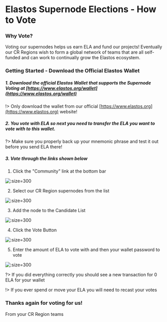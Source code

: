 
# Elastos Supernode Elections - How to Vote

### Why Vote?

Voting our supernodes helps us earn ELA and fund our projects! Eventually our CR Regions
wish to form a global network of teams that are all self-funded and can work to continually
grow the Elastos ecosystem.

### Getting Started - Download the Official Elastos Wallet

##### 1. Download the official Elastos Wallet that supports the Supernode Voting at&nbsp;[https://www.elastos.org/wallet](https://www.elastos.org/wallet)

!> Only download the wallet from our official&nbsp;[https://www.elastos.org](https://www.elastos.org) website!


##### 2. You vote with ELA so next you need to transfer the ELA you want to vote with to this wallet.

?> Make sure you properly back up your mnemonic phrase and test it out before you send ELA there!

##### 3. Vote through the links shown below

1. Click the "Community" link at the bottom bar

  ![](https://s3.amazonaws.com/elastosjs.com/img/cr-regions/howtovote-1.png ':size=300')

2. Select our CR Region supernodes from the list

  ![](https://s3.amazonaws.com/elastosjs.com/img/cr-regions/howtovote-2.png ':size=300')

3. Add the node to the Candidate List

  ![](https://s3.amazonaws.com/elastosjs.com/img/cr-regions/howtovote-3.png ':size=300')

4. Click the Vote Button

  ![](https://s3.amazonaws.com/elastosjs.com/img/cr-regions/howtovote-4.png ':size=300')

5. Enter the amount of ELA to vote with and then your wallet password to vote

  ![](https://s3.amazonaws.com/elastosjs.com/img/cr-regions/howtovote-5.png ':size=300')

?> If you did everything correctly you should see a new transaction for 0 ELA for your wallet

!> If you ever spend or move your ELA you will need to recast your votes

### Thanks again for voting for us!

From your CR Region teams





